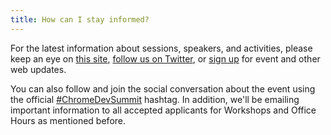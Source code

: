 ```yaml
---
title: How can I stay informed?
---
```


For the latest information about sessions, speakers, and activities, please keep an eye on [this site](/devsummit/), <a href="https://twitter.com/ChromiumDev" target="_blank" rel="noopener noreferrer">follow us on Twitter</a>, or <a href="https://web.dev/subscribe" target="_blank" rel="noopener noreferrer">sign up</a> for event and other web updates.

You can also follow and join the social conversation about the event using the official <a href="https://twitter.com/hashtag/ChromeDevSummit" target="_blank" rel="noopener noreferrer">#ChromeDevSummit</a> hashtag. In addition, we'll be emailing important information to all accepted applicants for Workshops and Office Hours as mentioned before.
